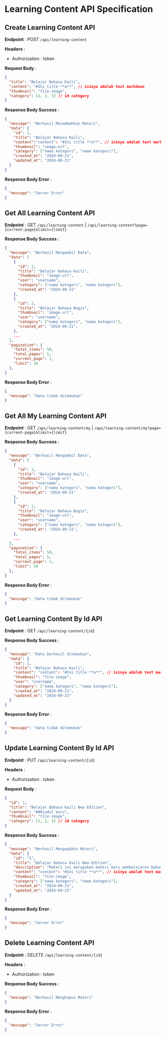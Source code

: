 # Learning Content API Specification

## Create Learning Content API

**Endpoint** : POST `/api/learning-content`

**Headers** :

- Authorization : token

**Request Body** :

```json
{
  "title": "Belajar Bahasa Kaili",
  "content": "#Ini title **a**", // isinya adalah text markdown
  "thumbnail": "file-image",
  "category": [1, 2, 3] // id category
}
```

**Response Body Success** :

```json
{
  "message": "Berhasil Menambahkan Materi",
  "data": {
    "id": 1,
    "title": "Belajar Bahasa Kaili",
    "content":"content": "#Ini title **a**", // isinya adalah text markdown
    "thumbnail": "image-url",
    "category": ["nama kategori", "nama kategori"],
    "created_at": "2024-09-21",
    "updated_at": "2024-09-21"
  }
}
```

**Response Body Error** :

```json
{
  "message": "Server Error"
}
```

## Get All Learning Content API

**Endpoint** : GET `/api/learning-content` | `/api/learning-content?page={current-page}&limit={limit}`

**Response Body Success** :

```json
{
  "message": "Berhasil Mengambil Data",
  "data": [
    {
      "id": 1,
      "title": "Belajar Bahasa Kaili",
      "thumbnail": "image-url",
      "user": "username",
      "category": ["nama kategori", "nama kategori"],
      "created_at": "2024-09-21"
    },
    {
      "id": 2,
      "title": "Belajar Bahasa Bugis",
      "thumbnail": "image-url",
      "user": "username",
      "category": ["nama kategori", "nama kategori"],
      "created_at": "2024-09-21",
    },
    ...
  ],
  "pagination": {
    "total_items": 50,
    "total_pages": 5,
    "current_page": 1,
    "limit": 10
  },
}
```

**Response Body Error** :

```json
{
  "message": "Data tidak ditemukan"
}
```

## Get All My Learning Content API

**Endpoint** : GET `/api/learning-content/my` | `/api/learning-content/my?page={current-page}&limit={limit}`

**Response Body Success** :

```json
{
  "message": "Berhasil Mengambil Data",
  "data": [
    {
      "id": 1,
      "title": "Belajar Bahasa Kaili",
      "thumbnail": "image-url",
      "user": "username",
      "category": ["nama kategori", "nama kategori"],
      "created_at": "2024-09-21"
    },
    {
      "id": 2,
      "title": "Belajar Bahasa Bugis",
      "thumbnail": "image-url",
      "user": "username",
      "category": ["nama kategori", "nama kategori"],
      "created_at": "2024-09-21",
    },
    ...
  ],
  "pagination": {
    "total_items": 50,
    "total_pages": 5,
    "current_page": 1,
    "limit": 10
  },
}
```

**Response Body Error** :

```json
{
  "message": "Data tidak ditemukan"
}
```

## Get Learning Content By Id API

**Endpoint** : GET `/api/learning-content/{id}`

**Response Body Success** :

```json
{
  "message": "Data berhasil ditemukan",
  "data": {
    "id": 1,
    "title": "Belajar Bahasa Kaili",
    "content": "content": "#Ini title **a**", // isinya adalah text markdown,
    "thumbnail": "file-image",
    "user": "username",
    "category": ["nama kategori", "nama kategori"],
    "created_at": "2024-09-21",
    "updated_at": "2024-09-21"
  }
}
```

**Response Body Error** :

```json
{
  "message": "data tidak ditemukan"
}
```

## Update Learning Content By Id API

**Endpoint** : PUT `/api/learning-content/{id}`

**Headers** :

- Authorization : token

**Request Body** :

```json
{
  "id": 1,
  "title": "Belajar Bahasa Kaili New Edition",
  "content": "###judul baru",
  "thumbnail": "file-image",
  "category": [1, 2, 3] // id category
}
```

**Response Body Success** :

```json
{
  "message": "Berhasil Mengupdate Materi",
  "data": {
    "id": "1",
    "title": "Belajar Bahasa Kaili New Edition",
    "description": "Materi ini merupakan materi baru pembelajaran bahasa kaili",
    "content": "content": "#Ini title **a**", // isinya adalah text markdown
    "thumbnail": "file-image",
    "category": ["nama kategori", "nama kategori"],
    "created_at": "2024-09-21",
    "updated_at": "2024-09-25"
  }
}
```

**Response Body Error** :

```json
{
  "message": "Server Error"
}
```

## Delete Learning Content API

**Endpoint** : DELETE `/api/learning-content/{id}`

**Headers** :

- Authorization : token

**Response Body Success** :

```json
{
  "message": "Berhasil Menghapus Materi"
}
```

**Response Body Error** :

```json
{
  "message": "Server Error"
}
```
